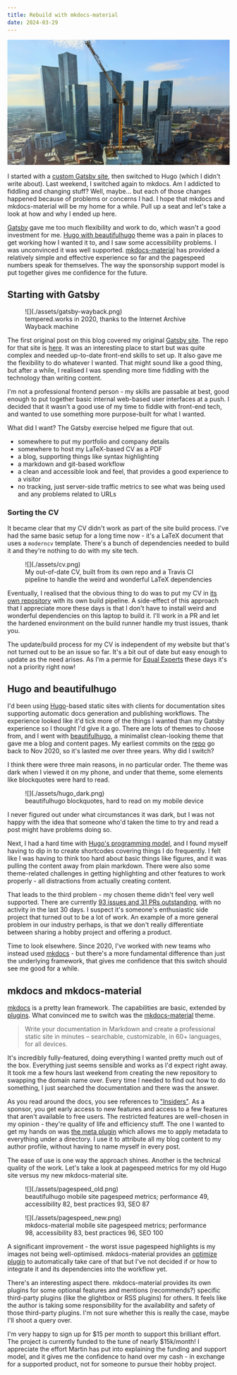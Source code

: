 ```yaml
---
title: Rebuild with mkdocs-material
date: 2024-03-29
---
```


![A photo from a hotel in Manchester, of a new tower construction nearby in the foreground with skyline in the background](./assets/hero.jpg)

I started with a [custom Gatsby site](../2018-08-19-setting-up-a-gatsby-site/index.md), then switched to Hugo (which I didn't write about). Last weekend, I switched again to mkdocs. Am I addicted to fiddling and changing stuff? Well, maybe... but each of those changes happened because of problems or concerns I had. I hope that mkdocs and mkdocs-material will be my home for a while. Pull up a seat and let's take a look at how and why I ended up here.

<!-- more -->

[Gatsby](#starting-with-gatsby) gave me too much flexibility and work to do, which wasn't a good investment for me. [Hugo with beautifulhugo](#hugo-and-beautifulhugo) theme was a pain in places to get working how I wanted it to, and I saw some accessibility problems. I was unconvinced it was well supported. [mkdocs-material](#mkdocs-and-mkdocs-material) has provided a relatively simple and effective experience so far and the pagespeed numbers speak for themselves. The way the sponsorship support model is put together gives me confidence for the future.

## Starting with Gatsby

<figure markdown="span">
  ![](./assets/gatsby-wayback.png)
  <figcaption>tempered.works in 2020, thanks to the Internet Archive Wayback machine</figcaption>
</figure>

The first original post on this blog covered my original [Gatsby site](../2018-08-19-setting-up-a-gatsby-site/index.md).
The repo for that site is [here](https://github.com/brabster/tw-site).
It was an interesting place to start but was quite complex and needed up-to-date front-end skills to set up.
It also gave me the flexibility to do whatever I wanted.
That might sound like a good thing, but after a while, I realised I was spending more time fiddling with the technology than writing content.

I'm not a professional frontend person - my skills are passable at best, good enough to put together basic internal web-based user interfaces at a push.
I decided that it wasn't a good use of my time to fiddle with front-end tech, and wanted to use something more purpose-built for what I wanted.

What did I want? The Gatsby exercise helped me figure that out.

- somewhere to put my portfolio and company details
- somewhere to host my LaTeX-based CV as a PDF
- a blog, supporting things like syntax highlighting
- a markdown and git-based workflow
- a clean and accessible look and feel, that provides a good experience to a visitor
- no tracking, just server-side traffic metrics to see what was being used and any problems related to URLs

### Sorting the CV

It became clear that my CV didn't work as part of the site build process.
I've had the same basic setup for a long time now - it's a LaTeX document that uses a `moderncv` template.
There's a bunch of dependencies needed to build it and they're nothing to do with my site tech.

<figure markdown="span">
  ![](./assets/cv.png)
  <figcaption>My out-of-date CV, built from its own repo and a Travis CI pipeline to handle the weird and wonderful LaTeX dependencies</figcaption>
</figure>

Eventually, I realised that the obvious thing to do was to put my CV in [its own repository](https://github.com/brabster/tw-site-md) with its own build pipeline.
A side-effect of this approach that I appreciate more these days is that I don't have to install weird and wonderful dependencies on this laptop
to build it. I'll work in a PR and let the hardened environment on the build runner handle my trust issues, thank you.

The update/build process for my CV is independent of my website but that's not turned out to be an issue so far.
It's a bit out of date but easy enough to update as the need arises. As I'm a permie for [Equal Experts](https://equalexperts.com) these days it's not a priority right now!

## Hugo and beautifulhugo

I'd been using [Hugo](https://gohugo.io/)-based static sites with clients for documentation sites supporting automatic docs generation and publishing workflows.
The experience looked like it'd tick more of the things I wanted than my Gatsby experience so I thought I'd give it a go. There are lots of themes to choose from, and I went with [beautifulhugo](https://themes.gohugo.io/themes/beautifulhugo/), a minimalist clean-looking theme that gave me a blog and content pages. My earliest commits on the [repo](https://github.com/brabster/tw-site-hugo) go back to Nov 2020, so it's lasted me over three years. Why did I switch?

I think there were three main reasons, in no particular order.
The theme was dark when I viewed it on my phone, and under that theme, some elements like blockquotes were hard to read.

<figure markdown="span">
  ![](./assets/hugo_dark.png)
  <figcaption>beautifulhugo blockquotes, hard to read on my mobile device</figcaption>
</figure>

I never figured out under what circumstances it was dark, but I was not happy with the idea that someone who'd taken the time to try and read a post might have problems doing so.

Next, I had a hard time with [Hugo's programming model](https://gohugo.io/templates/introduction/), and I found myself having to dip in to create shortcodes covering things I do frequently. I felt like I was having to think too hard about basic things like figures, and it was pulling the content away from plain markdown. There were also some theme-related challenges in getting highlighting and other features to work properly - all distractions from actually creating content.

That leads to the third problem - my chosen theme didn't feel very well supported. There are currently [93 issues and 31 PRs outstanding](https://github.com/halogenica/beautifulhugo), with no activity in the last 30 days. I suspect it's someone's enthusiastic side project that turned out to be a lot of work. An example of a more general problem in our industry perhaps, is that we don't really differentiate between sharing a hobby project and offering a product.

Time to look elsewhere. Since 2020, I've worked with new teams who instead used [mkdocs](https://www.mkdocs.org/) - but there's a more fundamental difference than just the underlying framework, that gives me confidence that this switch should see me good for a while.

## mkdocs and mkdocs-material

[mkdocs](https://www.mkdocs.org/) is a pretty lean framework. The capabilities are basic, extended by [plugins](https://www.mkdocs.org/dev-guide/plugins/). What convinced me to switch was the [mkdocs-material](https://squidfunk.github.io/mkdocs-material/) theme.

> Write your documentation in Markdown and create a professional static site in minutes – searchable, customizable, in 60+ languages, for all devices.

It's incredibly fully-featured, doing everything I wanted pretty much out of the box. Everything just seems sensible and works as I'd expect right away. It took me a few hours last weekend from creating the new repository to swapping the domain name over. Every time I needed to find out how to do something, I just searched the documentation and there was the answer.

As you read around the docs, you see references to ["Insiders"](https://squidfunk.github.io/mkdocs-material/insiders/?h=insider#what-is-insiders). As a sponsor, you get early access to new features and access to a few features that aren't available to free users. The restricted features are well-chosen in my opinion - they're quality of life and efficiency stuff. The one I wanted to get my hands on was [the meta plugin](https://squidfunk.github.io/mkdocs-material/plugins/meta/?h=meta) which allows me to apply metadata to everything under a directory. I use it to attribute all my blog content to my author profile, without having to name myself in every post.

The ease of use is one way the approach shines. Another is the technical quality of the work. Let's take a look at pagespeed metrics for my old Hugo site versus my new mkdocs-material site.

<figure markdown="span">
  ![](./assets/pagespeed_old.png)
  <figcaption>beautifulhugo mobile site pagespeed metrics; performance 49, accessibility 82, best practices 93, SEO 87</figcaption>
</figure>

<figure markdown="span">
  ![](./assets/pagespeed_new.png)
  <figcaption>mkdocs-material mobile site pagespeed metrics; performance 98, accessibility 83, best practices 96, SEO 100</figcaption>
</figure>

A significant improvement - the worst issue pagespeed highlights is my images not being well-optimised. mkdocs-material provides an [optimize plugin](https://squidfunk.github.io/mkdocs-material/plugins/optimize/) to automatically take care of that but I've not decided if or how to integrate it and its dependencies into the workflow yet.

There's an interesting aspect there. mkdocs-material provides its own plugins for some optional features and mentions (recommends?) specific third-party plugins (like the glightbox or RSS plugins) for others. It feels like the author is taking some responsibility for the availability and safety of those third-party plugins. I'm not sure whether this is really the case, maybe I'll shoot a query over.

I'm very happy to sign up for $15 per month to support this brilliant effort. The project is currently funded to the tune of nearly $15k/month! I appreciate the effort Martin has put into explaining the funding and support model, and it gives me the confidence to hand over my cash - in exchange for a supported product, not for someone to pursue their hobby project.
